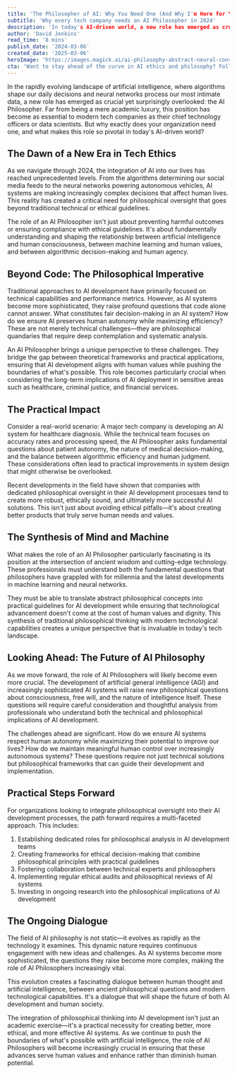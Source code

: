 ```yaml
---
title: 'The Philosopher of AI: Why You Need One (And Why I'm Here for You)'
subtitle: 'Why every tech company needs an AI Philosopher in 2024'
description: 'In today's AI-driven world, a new role has emerged as crucial yet surprisingly overlooked: the AI Philosopher. This position has become essential to modern tech companies, bridging the gap between theoretical frameworks and practical applications while ensuring AI development aligns with human values. Discover why your organization needs an AI Philosopher and how this role is shaping the future of technology.'
author: 'David Jenkins'
read_time: '8 mins'
publish_date: '2024-03-06'
created_date: '2025-03-06'
heroImage: 'https://images.magick.ai/ai-philosophy-abstract-neural-consciousness.jpg'
cta: 'Want to stay ahead of the curve in AI ethics and philosophy? Follow us on LinkedIn for more insights into the evolving landscape of AI development and the crucial role of philosophical oversight in tech innovation.'
---
```


In the rapidly evolving landscape of artificial intelligence, where algorithms shape our daily decisions and neural networks process our most intimate data, a new role has emerged as crucial yet surprisingly overlooked: the AI Philosopher. Far from being a mere academic luxury, this position has become as essential to modern tech companies as their chief technology officers or data scientists. But why exactly does your organization need one, and what makes this role so pivotal in today's AI-driven world?

## The Dawn of a New Era in Tech Ethics

As we navigate through 2024, the integration of AI into our lives has reached unprecedented levels. From the algorithms determining our social media feeds to the neural networks powering autonomous vehicles, AI systems are making increasingly complex decisions that affect human lives. This reality has created a critical need for philosophical oversight that goes beyond traditional technical or ethical guidelines.

The role of an AI Philosopher isn't just about preventing harmful outcomes or ensuring compliance with ethical guidelines. It's about fundamentally understanding and shaping the relationship between artificial intelligence and human consciousness, between machine learning and human values, and between algorithmic decision-making and human agency.

## Beyond Code: The Philosophical Imperative

Traditional approaches to AI development have primarily focused on technical capabilities and performance metrics. However, as AI systems become more sophisticated, they raise profound questions that code alone cannot answer. What constitutes fair decision-making in an AI system? How do we ensure AI preserves human autonomy while maximizing efficiency? These are not merely technical challenges—they are philosophical quandaries that require deep contemplation and systematic analysis.

An AI Philosopher brings a unique perspective to these challenges. They bridge the gap between theoretical frameworks and practical applications, ensuring that AI development aligns with human values while pushing the boundaries of what's possible. This role becomes particularly crucial when considering the long-term implications of AI deployment in sensitive areas such as healthcare, criminal justice, and financial services.

## The Practical Impact

Consider a real-world scenario: A major tech company is developing an AI system for healthcare diagnosis. While the technical team focuses on accuracy rates and processing speed, the AI Philosopher asks fundamental questions about patient autonomy, the nature of medical decision-making, and the balance between algorithmic efficiency and human judgment. These considerations often lead to practical improvements in system design that might otherwise be overlooked.

Recent developments in the field have shown that companies with dedicated philosophical oversight in their AI development processes tend to create more robust, ethically sound, and ultimately more successful AI solutions. This isn't just about avoiding ethical pitfalls—it's about creating better products that truly serve human needs and values.

## The Synthesis of Mind and Machine

What makes the role of an AI Philosopher particularly fascinating is its position at the intersection of ancient wisdom and cutting-edge technology. These professionals must understand both the fundamental questions that philosophers have grappled with for millennia and the latest developments in machine learning and neural networks.

They must be able to translate abstract philosophical concepts into practical guidelines for AI development while ensuring that technological advancement doesn't come at the cost of human values and dignity. This synthesis of traditional philosophical thinking with modern technological capabilities creates a unique perspective that is invaluable in today's tech landscape.

## Looking Ahead: The Future of AI Philosophy

As we move forward, the role of AI Philosophers will likely become even more crucial. The development of artificial general intelligence (AGI) and increasingly sophisticated AI systems will raise new philosophical questions about consciousness, free will, and the nature of intelligence itself. These questions will require careful consideration and thoughtful analysis from professionals who understand both the technical and philosophical implications of AI development.

The challenges ahead are significant. How do we ensure AI systems respect human autonomy while maximizing their potential to improve our lives? How do we maintain meaningful human control over increasingly autonomous systems? These questions require not just technical solutions but philosophical frameworks that can guide their development and implementation.

## Practical Steps Forward

For organizations looking to integrate philosophical oversight into their AI development processes, the path forward requires a multi-faceted approach. This includes:

1. Establishing dedicated roles for philosophical analysis in AI development teams
2. Creating frameworks for ethical decision-making that combine philosophical principles with practical guidelines
3. Fostering collaboration between technical experts and philosophers
4. Implementing regular ethical audits and philosophical reviews of AI systems
5. Investing in ongoing research into the philosophical implications of AI development

## The Ongoing Dialogue

The field of AI philosophy is not static—it evolves as rapidly as the technology it examines. This dynamic nature requires continuous engagement with new ideas and challenges. As AI systems become more sophisticated, the questions they raise become more complex, making the role of AI Philosophers increasingly vital.

This evolution creates a fascinating dialogue between human thought and artificial intelligence, between ancient philosophical questions and modern technological capabilities. It's a dialogue that will shape the future of both AI development and human society.

The integration of philosophical thinking into AI development isn't just an academic exercise—it's a practical necessity for creating better, more ethical, and more effective AI systems. As we continue to push the boundaries of what's possible with artificial intelligence, the role of AI Philosophers will become increasingly crucial in ensuring that these advances serve human values and enhance rather than diminish human potential.